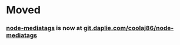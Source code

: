 # Moved
### [node-mediatags](https://git.daplie.com/coolaj86/node-mediatags) is now at [git.daplie.com/coolaj86/node-mediatags](https://git.daplie.com/coolaj86/node-mediatags)
